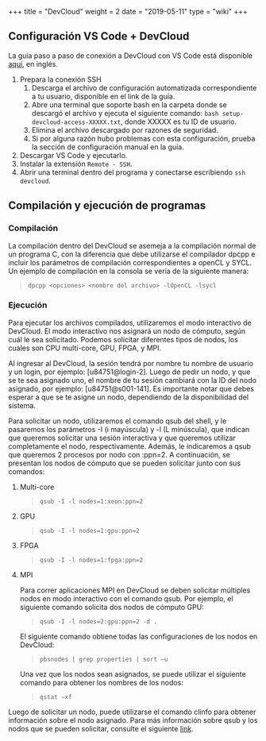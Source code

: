 +++
title = "DevCloud"
weight = 2
date = "2019-05-11"
type = "wiki"
+++

## Configuración VS Code + DevCloud

La guía paso a paso de conexión a DevCloud con VS Code está disponible [aquí](https://devcloud.intel.com/oneapi/get_started/baseToolkitSamples/), en inglés.

1. Prepara la conexión SSH
    1. Descarga el archivo de configuración automatizada correspondiente a tu usuario, disponible en el link de la guía.
    2. Abre una terminal que soporte bash en la carpeta donde se descargó el archivo y ejecuta el siguiente comando: `bash setup-devcloud-access-XXXXX.txt`, donde XXXXX es tu ID de usuario.
    3. Elimina el archivo descargado por razones de seguridad.
    4. Si por alguna razón hubo problemas con esta configuración, prueba la sección de configuración manual en la guía.
2. Descargar VS Code y ejecutarlo.
3. Instalar la extensión `Remote - SSH`.
4. Abrir una terminal dentro del programa y conectarse escribiendo `ssh devcloud`.


## Compilación y ejecución de programas


### Compilación

La compilación dentro del DevCloud se asemeja a la compilación normal de un programa C, con la diferencia que debe utilizarse el compilador dpcpp e incluir los parámetros de compilación correspondientes a openCL y SYCL. Un ejemplo de compilación en la consola se vería de la siguiente manera:

>`dpcpp <opciones> <nombre del archivo> -lOpenCL -lsycl`

### Ejecución

Para ejecutar los archivos compilados, utilizaremos el modo interactivo de DevCloud. El modo interactivo nos asignará un nodo de cómputo, según cuál le sea solicitado. Podemos solicitar diferentes tipos de nodos, los cuales son CPU multi-core, GPU, FPGA, y MPI.

Al ingresar al DevCloud, la sesión tendrá por nombre tu nombre de usuario y un login, por ejemplo: \[u84751@login-2]. Luego de pedir un nodo, y que se te sea asignado uno, el nombre de tu sesión cambiará con la ID del nodo asignado, por ejemplo: \[u84751@s001-141]. Es importante notar que debes esperar a que se te asigne un nodo, dependiendo de la disponibilidad del sistema.

Para solicitar un nodo, utilizaremos el comando qsub del shell, y le pasaremos los parámetros -I (i mayúscula) y -l (L minúscula), que indican que queremos solicitar una sesión interactiva y que queremos utilizar completamente el nodo, respectivamente. Además, le indicaremos a qsub que queremos 2 procesos por nodo con :ppn=2. A continuación, se presentan los nodos de cómputo que se pueden solicitar junto con sus comandos:

1. Multi-core
    >`qsub -I -l nodes=1:xeon:ppn=2`
2. GPU
    >`qsub -I -l nodes=1:gpu:ppn=2`
3. FPGA
    >`qsub -I -l nodes=1:fpga:ppn=2`
4. MPI

    Para correr aplicaciones MPI en DevCloud se deben solicitar múltiples nodos en modo interactivo con el comando qsub. Por ejemplo, el siguiente comando solicita dos nodos de cómputo GPU:
    >`qsub -I -l nodes=2:gpu:ppn=2 -d .` 

    El siguiente comando obtiene todas las configuraciones de los nodos en DevCloud:
    >`pbsnodes | grep properties | sort –u`

    Una vez que los nodos sean asignados, se puede utilizar el siguiente comando para obtener los nombres de los nodos:
    >`qstat –xf`

Luego de solicitar un nodo, puede utilizarse el comando clinfo para obtener información sobre el nodo asignado.
Para más información sobre qsub y los nodos que se pueden solicitar, consulte el siguiente [link](https://devcloud.intel.com/oneapi/documentation/job-submission/).
